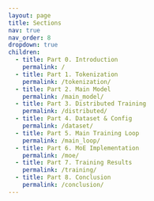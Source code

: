 ```yaml
---
layout: page
title: Sections
nav: true
nav_order: 8
dropdown: true
children:
  - title: Part 0. Introduction
    permalink: /
  - title: Part 1. Tokenization
    permalink: /tokenization/
  - title: Part 2. Main Model
    permalink: /main_model/
  - title: Part 3. Distributed Training
    permalink: /distributed/
  - title: Part 4. Dataset & Config
    permalink: /dataset/
  - title: Part 5. Main Training Loop
    permalink: /main_loop/
  - title: Part 6. MoE Implementation
    permalink: /moe/
  - title: Part 7. Training Results
    permalink: /training/
  - title: Part 8. Conclusion
    permalink: /conclusion/
---
```


